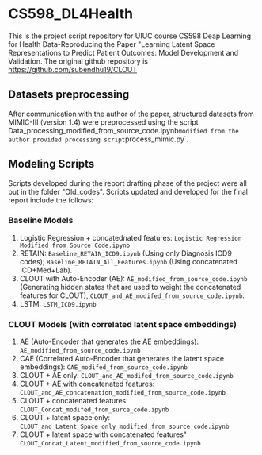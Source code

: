 # CS598_DL4Health
This is the project script repository for UIUC course CS598 Deap Learning for Health Data-Reproducing the Paper "Learning Latent Space Representations to Predict Patient Outcomes: Model Development and Validation. The original github repository is https://github.com/subendhu19/CLOUT

## Datasets preprocessing
After communication with the author of the paper, structured datasets from MIMIC-III (version 1.4) were preprocessed using the script Data_processing_modified_from_source_code.ipynb` modified from the author provided processing script `process_mimic.py`. 

## Modeling Scripts
Scripts developed during the report drafting phase of the project were all put in the folder "Old_codes". 
Scripts updated and developed for the final report include the follows:
    
### Baseline Models 
1. Logistic Regression + concatednated features: `Logistic Regression Modified from Source Code.ipynb` 
2. RETAIN: `Baseline_RETAIN_ICD9.ipynb` (Using only Diagnosis ICD9 codes); `Baseline_RETAIN_All_Features.ipynb` (Using concatenated ICD+Med+Lab).
3. CLOUT with Auto-Encoder (AE): `AE_modified_from_source_code.ipynb` (Generating hidden states that are used to weight the concatenated features for CLOUT), `CLOUT_and_AE_modifed_from_source_code.ipynb`. 
4. LSTM: `LSTM_ICD9.ipynb`

### CLOUT Models (with correlated latent space embeddings)
1. AE (Auto-Encoder that generates the AE embeddings): `AE_modified_from_source_code.ipynb`
2. CAE (Correlated Auto-Encoder that generates the latent space embeddings): `CAE_modifed_from_source_code.ipynb`
3. CLOUT + AE only: `CLOUT_and_AE_modifed_from_source_code.ipynb`
3. CLOUT + AE with concatenated features: `CLOUT_and_AE_concatenation_modified_from_source_code.ipynb`
4. CLOUT + concatenated features: `CLOUT_Concat_modifed_from_surce_code.ipynb` 
5. CLOUT + latent space only: `CLOUT_and_Latent_Space_only_modified_from_source_code.ipynb`
6. CLOUT + latent space with concatenated features" `CLOUT_Concat_Latent_modified_from_source_code.ipynb`
    
